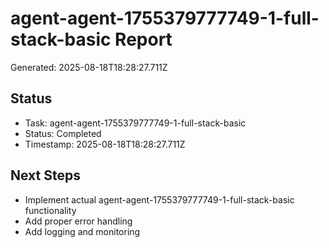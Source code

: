 # agent-agent-1755379777749-1-full-stack-basic Report

Generated: 2025-08-18T18:28:27.711Z

## Status
- Task: agent-agent-1755379777749-1-full-stack-basic
- Status: Completed
- Timestamp: 2025-08-18T18:28:27.711Z

## Next Steps
- Implement actual agent-agent-1755379777749-1-full-stack-basic functionality
- Add proper error handling
- Add logging and monitoring
